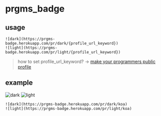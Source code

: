 # prgms_badge

## usage
```
![dark](https://prgms-badge.herokuapp.com/pr/dark/{profile_url_keyword})
![light](https://prgms-badge.herokuapp.com/pr/light/{profile_url_keyword})
```
> how to set profile_url_keyword? -> [make your programmers public profile](https://programmers.co.kr/job_profiles/public_setting)

## example

![dark](https://prgms-badge.herokuapp.com/pr/dark/koa)
![light](https://prgms-badge.herokuapp.com/pr/light/koa)

```
![dark](https://prgms-badge.herokuapp.com/pr/dark/koa)
![light](https://prgms-badge.herokuapp.com/pr/light/koa)
```

